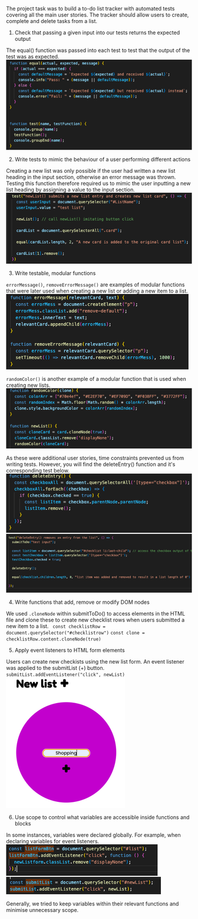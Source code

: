 The project task was to build a to-do list tracker with automated tests covering all the main user stories. The tracker should allow users to create, complete and delete tasks from a list.


1. Check that passing a given input into our tests returns the expected output

The equal() function was passed into each test to test that the output of the test was as expected.
![equal() and test() functions](/Images/TESTING/equal()%2Btest().png)


2. Write tests to mimic the behaviour of a user performing different actions

Creating a new list was only possible if the user had written a new list heading in the input section, otherwise an error message was thrown. Testing this function therefore required us to mimic the user inputting  a new list heading by assigning a value to the input section.
![newList() test](/Images/TESTING/newList()test.png)  

3. Write testable, modular functions

``errorMessage()``, ``removeErrorMessage()`` are examples of modular functions that were later used when creating a new list or adding a new item to a list.
![error functions](/Images/TESTING/error().png)

``randomColor()`` is another example of a modular function that is used when creating new lists.
![randomColor()](/Images/TESTING/randomColor().png)

As these were additional user stories, time constraints prevented us from writing tests. However, you will find the deleteEntry() function and it's corresponding test below.
![deleteEntry()](/Images/TESTING/deleteEntry().png)
![deleteEntry() test](/Images/TESTING/deleteEntry()test.png)

4. Write functions that add, remove or modify DOM nodes

We used ``.cloneNode`` within submitToDo() to access elements in the HTML file and clone these to create new checklist rows when users submitted a new item to a list.
`` const checklistRow = document.querySelector("#checklistrow")``
`` const clone = checklistRow.content.cloneNode(true) `` 

5. Apply event listeners to HTML form elements

Users can create new checkists using the new list form. An event listener was applied to the submitList (+) button.
`` submitList.addEventListener("click", newList) ``
![form UI](/Images/TESTING/FormUI.png)

6. Use scope to control what variables are accessible inside functions and blocks

In some instances, variables were declared globally. For example, when declaring variables for event listeners.
![listFormBtn event listener](/Images/TESTING/listFormBtn.png)
![submit list event listener](/Images/TESTING/SubmitList%20.png)

Generally, we tried to keep variables within their relevant functions and minimise unnecessary scope.

<!-- 7. Use CSS grid to create complex layouts

8. Use CSS grid to make layouts that adapt to the viewport size -->